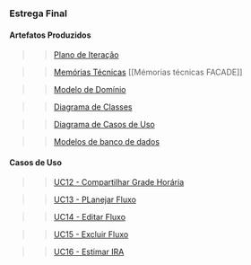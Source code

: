 ### Estrega Final

#### Artefatos Produzidos

>>[Plano de Iteração]()

>>[Memórias Técnicas]()
[[Mémorias técnicas FACADE]]

>>[Modelo de Domínio]()

>>[Diagrama de Classes]()

>>[Diagrama de Casos de Uso]()

>>[Modelos de banco de dados]()

#### Casos de Uso

>>[UC12 - Compartilhar Grade Horária]()

>>[UC13 - PLanejar Fluxo]()

>>[UC14 - Editar Fluxo]()

>>[UC15 - Excluir Fluxo](h)

>>[UC16 - Estimar IRA]()

